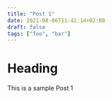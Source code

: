 ```yaml
---
title: "Post 1"
date: 2021-08-06T11:41:14+02:00
draft: false
tags: ["foo", "bar"]
---
```


# Heading
This is a sample Post 1